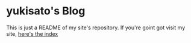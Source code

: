 # yukisato's Blog
This is just a README of my site's repository.
If you're goint got visit my site, [here's the index](https://yukisato.github.io/blog/)
